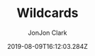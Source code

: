 ---
title: Wildcards
date: "2019-08-09T16:12:03.284Z"
author: JonJon Clark
featuredImage: ./vitalik.png
description: This is a custom description for SEO and Open Graph purposes, rather than the default generated excerpt. Simply add a description field to the frontmatter.
---